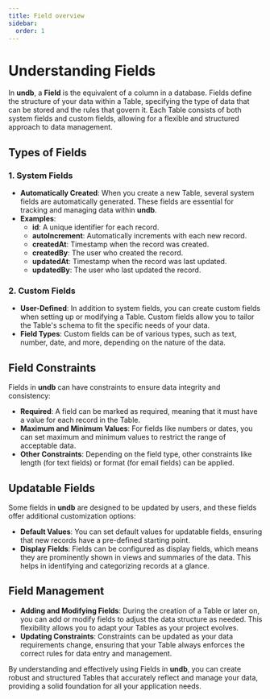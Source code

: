 ```yaml
---
title: Field overview
sidebar:
  order: 1
---
```


# Understanding Fields

In **undb**, a **Field** is the equivalent of a column in a database. Fields define the structure of your data within a Table, specifying the type of data that can be stored and the rules that govern it. Each Table consists of both system fields and custom fields, allowing for a flexible and structured approach to data management.

## Types of Fields

### 1. System Fields

- **Automatically Created**: When you create a new Table, several system fields are automatically generated. These fields are essential for tracking and managing data within **undb**.
- **Examples**:
  - **id**: A unique identifier for each record.
  - **autoIncrement**: Automatically increments with each new record.
  - **createdAt**: Timestamp when the record was created.
  - **createdBy**: The user who created the record.
  - **updatedAt**: Timestamp when the record was last updated.
  - **updatedBy**: The user who last updated the record.

### 2. Custom Fields

- **User-Defined**: In addition to system fields, you can create custom fields when setting up or modifying a Table. Custom fields allow you to tailor the Table's schema to fit the specific needs of your data.
- **Field Types**: Custom fields can be of various types, such as text, number, date, and more, depending on the nature of the data.

## Field Constraints

Fields in **undb** can have constraints to ensure data integrity and consistency:

- **Required**: A field can be marked as required, meaning that it must have a value for each record in the Table.
- **Maximum and Minimum Values**: For fields like numbers or dates, you can set maximum and minimum values to restrict the range of acceptable data.
- **Other Constraints**: Depending on the field type, other constraints like length (for text fields) or format (for email fields) can be applied.

## Updatable Fields

Some fields in **undb** are designed to be updated by users, and these fields offer additional customization options:

- **Default Values**: You can set default values for updatable fields, ensuring that new records have a pre-defined starting point.
- **Display Fields**: Fields can be configured as display fields, which means they are prominently shown in views and summaries of the data. This helps in identifying and categorizing records at a glance.

## Field Management

- **Adding and Modifying Fields**: During the creation of a Table or later on, you can add or modify fields to adjust the data structure as needed. This flexibility allows you to adapt your Tables as your project evolves.
- **Updating Constraints**: Constraints can be updated as your data requirements change, ensuring that your Table always enforces the correct rules for data entry and management.

By understanding and effectively using Fields in **undb**, you can create robust and structured Tables that accurately reflect and manage your data, providing a solid foundation for all your application needs.
